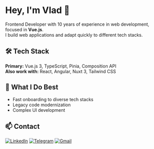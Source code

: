 # Hey, I'm Vlad 👋

Frontend Developer with 10 years of experience in web development, focused in **Vue.js**.  
I build web applications and adapt quickly to different tech stacks.

## 🛠️ Tech Stack

**Primary:** Vue.js 3, TypeScript, Pinia, Composition API  
**Also work with:** React, Angular, Nuxt 3, Tailwind CSS

## 🎯 What I Do Best

- Fast onboarding to diverse tech stacks
- Legacy code modernization
- Complex UI development

## 📫 Contact

[![LinkedIn](https://img.shields.io/badge/linkedin-%230077B5.svg?style=for-the-badge&logo=linkedin&logoColor=white)](https://linkedin.com/in/zenv-dev)
[![Telegram](https://img.shields.io/badge/Telegram-2CA5E0?style=for-the-badge&logo=telegram&logoColor=white)](https://t.me/zenvdev)
[![Gmail](https://img.shields.io/badge/Gmail-D14836?style=for-the-badge&logo=gmail&logoColor=white)](mailto:zenv.dev@gmail.com)
